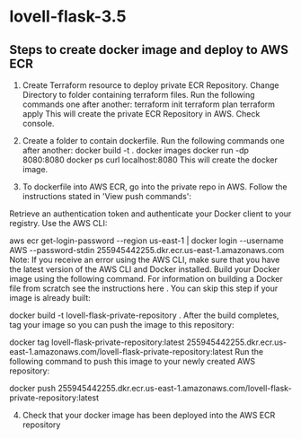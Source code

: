 # lovell-flask-3.5
## Steps to create docker image and deploy to AWS ECR
1. Create Terraform resource to deploy private ECR Repository. Change Directory to folder containing terraform files. Run the following commands one after another:
   terraform init
   terraform plan
   terraform apply
   This will create the private ECR Repository in AWS. Check console. 
   
2. Create a folder to contain dockerfile. Run the following commands one after another:
    docker build -t <my-node-app> .
    docker images
    docker run -dp 8080:8080 <my-node-app>
    docker ps
    curl localhost:8080
   This will create the docker image.

3. To dockerfile into AWS ECR, go into the private repo in AWS. Follow the instructions stated in 'View push commands':

  Retrieve an authentication token and authenticate your Docker client to your registry. Use the AWS CLI:
  
  aws ecr get-login-password --region us-east-1 | docker login --username AWS --password-stdin 255945442255.dkr.ecr.us-east-1.amazonaws.com
  Note: If you receive an error using the AWS CLI, make sure that you have the latest version of the AWS CLI and Docker installed.
  Build your Docker image using the following command. For information on building a Docker file from scratch see the instructions here . You can skip this step if your image is already built:
  
  docker build -t lovell-flask-private-repository .
  After the build completes, tag your image so you can push the image to this repository:
  
  docker tag lovell-flask-private-repository:latest 255945442255.dkr.ecr.us-east-1.amazonaws.com/lovell-flask-private-repository:latest
  Run the following command to push this image to your newly created AWS repository:
  
  docker push 255945442255.dkr.ecr.us-east-1.amazonaws.com/lovell-flask-private-repository:latest

4. Check that your docker image has been deployed into the AWS ECR repository
